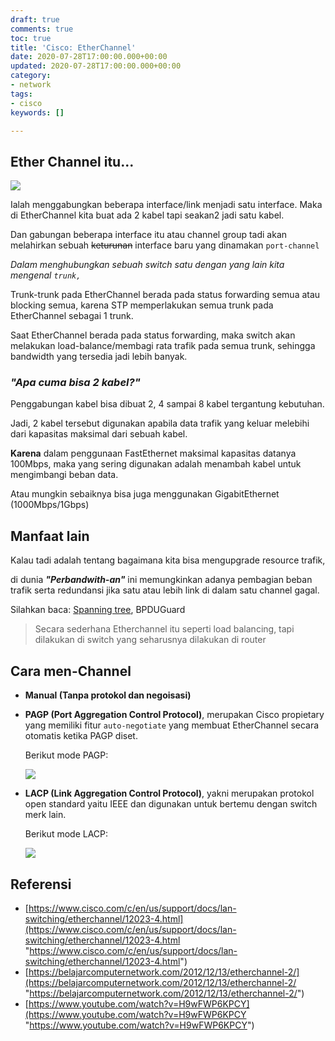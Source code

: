 ```yaml
---
draft: true
comments: true
toc: true
title: 'Cisco: EtherChannel'
date: 2020-07-28T17:00:00.000+00:00
updated: 2020-07-28T17:00:00.000+00:00
category:
- network
tags:
- cisco
keywords: []

---
```

## Ether Channel itu...

![](/images/ccnaccnplinx-com-etherchannel-port-options00001.jpg)

Ialah menggabungkan beberapa interface/link menjadi satu interface. Maka di EtherChannel kita buat ada 2 kabel tapi seakan2 jadi satu kabel.

Dan gabungan beberapa interface itu atau channel group tadi akan melahirkan sebuah ~~keturunan~~ interface baru yang dinamakan `port-channel`

_Dalam menghubungkan sebuah switch satu dengan yang lain kita mengenal `trunk,`_

Trunk-trunk pada EtherChannel berada pada status forwarding semua atau blocking semua, karena STP memperlakukan semua trunk pada EtherChannel sebagai 1 trunk.

Saat EtherChannel berada pada status forwarding, maka switch akan melakukan load-balance/membagi rata trafik pada semua trunk, sehingga bandwidth yang tersedia jadi lebih banyak.

### _"Apa cuma bisa 2 kabel?"_

Penggabungan kabel bisa dibuat 2, 4 sampai 8 kabel tergantung kebutuhan.

Jadi, 2 kabel tersebut digunakan apabila data trafik yang keluar melebihi dari kapasitas maksimal dari sebuah kabel.

**Karena** dalam penggunaan FastEthernet maksimal kapasitas datanya 100Mbps, maka yang sering digunakan adalah menambah kabel untuk mengimbangi beban data.

Atau mungkin sebaiknya bisa juga menggunakan GigabitEthernet (1000Mbps/1Gbps)

## Manfaat lain

Kalau tadi adalah tentang bagaimana kita bisa mengupgrade resource trafik,

di dunia **_"Perbandwith-an"_** ini memungkinkan adanya pembagian beban trafik serta redundansi jika satu atau lebih link di dalam satu channel gagal.

Silahkan baca: [Spanning tree](https://8log.netlify.app/2020/08/08/network/cisco-spanning-tree-protocol-stp/ "Spanning tree"), BPDUGuard

> Secara sederhana Etherchannel itu seperti load balancing, tapi dilakukan di switch yang seharusnya dilakukan di router

## Cara men-Channel

* **Manual (Tanpa protokol dan negoisasi)**
* **PAGP (Port Aggregation Control Protocol)**, merupakan Cisco propietary yang memiliki fitur `auto-negotiate` yang membuat EtherChannel secara otomatis ketika PAGP diset.

  Berikut mode PAGP:

  ![](/images/pagp.png)
* **LACP (Link Aggregation Control Protocol)**, yakni merupakan protokol open standard yaitu IEEE dan digunakan untuk bertemu dengan switch merk lain.

  Berikut mode LACP:

  ![](/images/lacp.png)

## Referensi

* [https://www.cisco.com/c/en/us/support/docs/lan-switching/etherchannel/12023-4.html](https://www.cisco.com/c/en/us/support/docs/lan-switching/etherchannel/12023-4.html "https://www.cisco.com/c/en/us/support/docs/lan-switching/etherchannel/12023-4.html")
* [https://belajarcomputernetwork.com/2012/12/13/etherchannel-2/](https://belajarcomputernetwork.com/2012/12/13/etherchannel-2/ "https://belajarcomputernetwork.com/2012/12/13/etherchannel-2/")
* [https://www.youtube.com/watch?v=H9wFWP6KPCY](https://www.youtube.com/watch?v=H9wFWP6KPCY "https://www.youtube.com/watch?v=H9wFWP6KPCY")